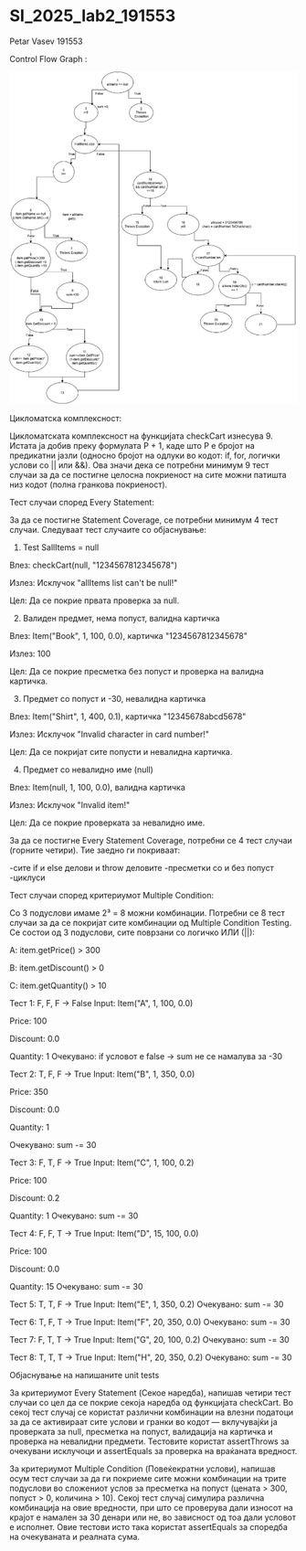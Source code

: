 # SI_2025_lab2_191553

Petar Vasev 191553

Control Flow Graph :

![alt text](Lab2FlowDiagram.png)

Цикломатска комплексност:

Цикломатската комплексност на функцијата checkCart изнесува 9. Истата ја добив преку формулата P + 1,
каде што P е бројот на предикатни јазли (односно бројот на одлуки во кодот: if, for, логички услови со || или &&).
Ова значи дека се потребни минимум 9 тест случаи за да се постигне целосна покриеност на сите можни патишта низ кодот (полна гранкова покриеност).

Тест случаи според Every Statement:

За да се постигне Statement Coverage, се потребни минимум 4 тест случаи. Следуваат тест случаите со објаснување:

1. Test SallItems = null

Влез: checkCart(null, "1234567812345678")

Излез: Исклучок "allItems list can't be null!"

Цел: Да се покрие првата проверка за null.

2. Валиден предмет, нема попуст, валидна картичка

Влез: Item("Book", 1, 100, 0.0), картичка "1234567812345678"

Излез: 100

Цел: Да се покрие пресметка без попуст и проверка на валидна картичка.

3. Предмет со попуст и -30, невалидна картичка

Влез: Item("Shirt", 1, 400, 0.1), картичка "12345678abcd5678"

Излез: Исклучок "Invalid character in card number!"

Цел: Да се покријат сите попусти и невалидна картичка.

4. Предмет со невалидно име (null)

Влез: Item(null, 1, 100, 0.0), валидна картичка

Излез: Исклучок "Invalid item!"

Цел: Да се покрие проверката за невалидно име.

За да се постигне Every Statement Coverage, потребни се 4 тест случаи (горните четири). Тие заедно ги покриваат:

-сите if и else делови  и throw деловите
-пресметки со и без попуст 
-циклуси

Тест случаи според критериумот Multiple Condition:

Со 3 подуслови имаме 2³ = 8 можни комбинации. Потребни се 8 тест случаи за да се покријат сите комбинации од Multiple Condition Testing.
Се состои од 3 подуслови, сите поврзани со логичко ИЛИ (||):

A: item.getPrice() > 300

B: item.getDiscount() > 0

C: item.getQuantity() > 10

Тест 1: F, F, F → False
Input: Item("A", 1, 100, 0.0)

Price: 100 

Discount: 0.0 

Quantity: 1 
Очекувано: if условот е false → sum не се намалува за -30

Тест 2: T, F, F → True
Input: Item("B", 1, 350, 0.0)

Price: 350 

Discount: 0.0 

Quantity: 1 

Очекувано: sum -= 30

Тест 3: F, T, F → True
Input: Item("C", 1, 100, 0.2)

Price: 100 

Discount: 0.2

Quantity: 1 
Очекувано: sum -= 30

Тест 4: F, F, T → True
Input: Item("D", 15, 100, 0.0)

Price: 100 

Discount: 0.0 

Quantity: 15 
Очекувано: sum -= 30

Тест 5: T, T, F → True
Input: Item("E", 1, 350, 0.2)
Очекувано: sum -= 30

Тест 6: T, F, T → True
Input: Item("F", 20, 350, 0.0)
Очекувано: sum -= 30

Тест 7: F, T, T → True
Input: Item("G", 20, 100, 0.2)
Очекувано: sum -= 30

Тест 8: T, T, T → True
Input: Item("H", 20, 350, 0.2)
Очекувано: sum -= 30

Објаснување на напишаните unit tests

За критериумот Every Statement (Секое наредба), напишав четири тест случаи со цел да се покрие секоја наредба од функцијата checkCart.
Во секој тест случај се користат различни комбинации на влезни податоци за да се активираат сите услови и гранки во кодот — вклучувајќи ја проверката за null,
пресметка на попуст, валидација на картичка и проверка на невалидни предмети. Тестовите користат assertThrows за очекувани исклучоци и assertEquals за проверка на враќаната вредност.

За критериумот Multiple Condition (Повеќекратни услови),
напишав осум тест случаи за да ги покриеме сите можни комбинации на трите подуслови во сложениот услов за пресметка на попуст (цената > 300, попуст > 0,
количина > 10). Секој тест случај симулира различна комбинација на овие вредности, при што се проверува дали износот на крајот е намален за 30 денари или не,
во зависност од тоа дали условот е исполнет. Овие тестови исто така користат assertEquals за споредба на очекуваната и реалната сума.
